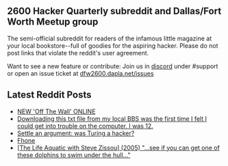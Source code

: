 ## 2600 Hacker Quarterly subreddit and Dallas/Fort Worth Meetup group
The semi-official subreddit for readers of the infamous little magazine at your local bookstore--full of goodies for the aspiring hacker. Please do not post links that violate the reddit's user agreement.

Want to see a new feature or contribute: 
Join us in [discord](https://dfw2600.dapla.net/chat) under #support or open an issue ticket at [dfw2600.dapla.net/issues](https://dfw2600.dapla.net/issues)

## Latest Reddit Posts
<!-- BLOG-POST-LIST:START -->
- [NEW 'Off The Wall' ONLINE](https://2600.com/wall/25-02-2025)
- [Downloading this txt file from my local BBS was the first time I felt I could get into trouble on the computer. I was 12.](https://www.reddit.com/r/2600/comments/1iy6pe5/downloading_this_txt_file_from_my_local_bbs_was/)
- [Settle an argument: was Turing a hacker?](https://www.reddit.com/r/2600/comments/1iwo7yn/settle_an_argument_was_turing_a_hacker/)
- [Fhone](https://www.reddit.com/r/2600/comments/1iw3hif/fhone/)
- [[The Life Aquatic with Steve Zissou] (2005) "...see if you can get one of these dolphins to swim under the hull..."](https://www.reddit.com/r/2600/comments/1iu4jnj/the_life_aquatic_with_steve_zissou_2005_see_if/)
<!-- BLOG-POST-LIST:END -->
